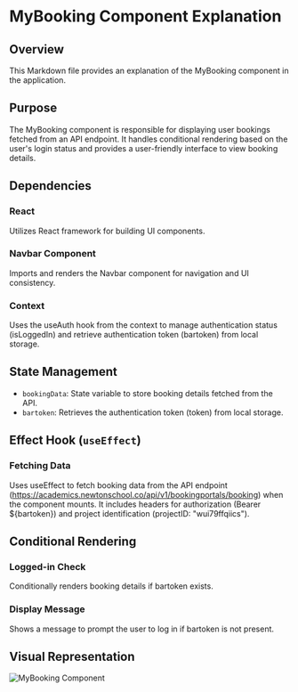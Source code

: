 # MyBooking Component Explanation

## Overview
This Markdown file provides an explanation of the MyBooking component in the application.

## Purpose
The MyBooking component is responsible for displaying user bookings fetched from an API endpoint. It handles conditional rendering based on the user's login status and provides a user-friendly interface to view booking details.

## Dependencies

### React
Utilizes React framework for building UI components.

### Navbar Component
Imports and renders the Navbar component for navigation and UI consistency.

### Context
Uses the useAuth hook from the context to manage authentication status (isLoggedIn) and retrieve authentication token (bartoken) from local storage.

## State Management
- `bookingData`: State variable to store booking details fetched from the API.
- `bartoken`: Retrieves the authentication token (token) from local storage.

## Effect Hook (`useEffect`)

### Fetching Data
Uses useEffect to fetch booking data from the API endpoint (https://academics.newtonschool.co/api/v1/bookingportals/booking) when the component mounts. It includes headers for authorization (Bearer ${bartoken}) and project identification (projectID: "wui79ffqiics").

## Conditional Rendering

### Logged-in Check
Conditionally renders booking details if bartoken exists.

### Display Message
Shows a message to prompt the user to log in if bartoken is not present.

## Visual Representation
![MyBooking Component](path/to/your/image.png)

